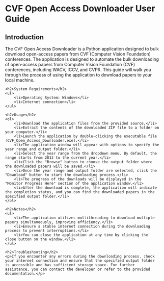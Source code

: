 
<!DOCTYPE html>
<html lang="en">
<head>
    <meta charset="UTF-8">
    <meta name="viewport" content="width=device-width, initial-scale=1.0">
</head>
    <h1>CVF Open Access Downloader User Guide</h1>
    <h2>Introduction</h2>
    <p>The CVF Open Access Downloader is a Python application designed to bulk download open-access papers from CVF (Computer Vision Foundation) conferences. The application is designed to automate the bulk downloading of open-access papers from Computer Vision Foundation (CVF) conferences, including WACV, ICCV, and CVPR. This guide will walk you through the process of using the application to download papers to your local machine.</p>

    <h2>System Requirements</h2>
    <ul>
        <li>Operating System: Windows</li>
        <li>Internet connection</li>
    </ul>

    <h2>Usage</h2>
    <ol>
        <li>Download the application files from the provided source.</li>
        <li>Extract the contents of the downloaded ZIP file to a folder on your computer.</li>
        <li>Launch the application by double-clicking the executable file (CVF_Open_Access_Downloader.exe).</li>
        <li>The application window will appear with options to specify the year range and output folder.</li>
        <li>Select the year range from the dropdown menu. By default, the range starts from 2013 to the current year.</li>
        <li>Click the "Browse" button to choose the output folder where the downloaded papers will be saved.</li>
        <li>Once the year range and output folder are selected, click the "Download" button to start the downloading process.</li>
        <li>The progress of the downloads will be displayed in the "Monitor Progress Here" section of the application window.</li>
        <li>After the download is complete, the application will indicate the completion status, and you can find the downloaded papers in the specified output folder.</li>
    </ol>

    <h2>Notes</h2>
    <ul>
        <li>The application utilizes multithreading to download multiple papers simultaneously, improving efficiency.</li>
        <li>Ensure a stable internet connection during the downloading process to prevent interruptions.</li>
        <li>You can close the application at any time by clicking the close button on the window.</li>
    </ul>

    <h2>Troubleshooting</h2>
    <p>If you encounter any errors during the downloading process, check your internet connection and ensure that the specified output folder is accessible and has sufficient storage space. For further assistance, you can contact the developer or refer to the provided documentation.</p>
</html>

